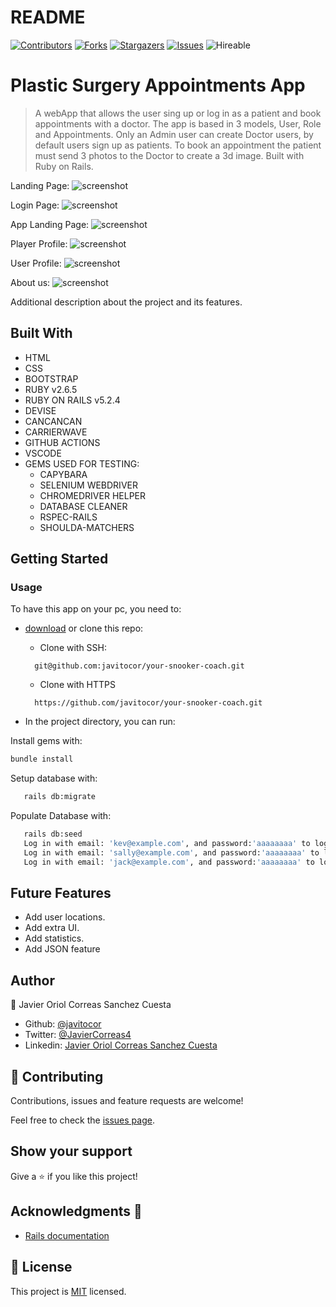 # README
<!--
This README would normally document whatever steps are necessary to get the
application up and running.

Things you may want to c<!--
*** Thanks for checking out this README Template. If you have a suggestion that would
*** make this better, please fork the repo and create a pull request or simply open
*** an issue with the tag "enhancement".
*** Thanks again! Now go create something AMAZING! :D
-->

<!-- PROJECT SHIELDS -->
<!--
*** I'm using markdown "reference style" links for readability.
*** Reference links are enclosed in brackets [ ] instead of parentheses ( ).
*** See the bottom of this document for the declaration of the reference variables
*** for contributors-url, forks-url, etc. This is an optional, concise syntax you may use.
*** https://www.markdownguide.org/basic-syntax/#reference-style-links
-->
[![Contributors][contributors-shield]][contributors-url] 
[![Forks][forks-shield]][forks-url] 
[![Stargazers][stars-shield]][stars-url] 
[![Issues][issues-shield]][issues-url] 
![Hireable](https://cdn.rawgit.com/hiendv/hireable/master/styles/default/yes.svg) 

# Plastic Surgery Appointments App

>  A webApp that allows the user sing up or log in as a patient and book appointments with a doctor. The app is based in 3 models, User, Role and Appointments. Only an Admin user can create Doctor users, by default users sign up as patients. To book an appointment the patient must send 3 photos to the Doctor to create a 3d image. Built with Ruby on Rails.


Landing Page:
![screenshot](./app/assets/images/screenshot1.png)

Login Page: 
![screenshot](./app/assets/images/screenshot2.png)

App Landing Page: 
![screenshot](./app/assets/images/screenshot3.png)

Player Profile: 
![screenshot](./app/assets/images/screenshot4.png)

User Profile: 
![screenshot](./app/assets/images/screenshot6.png) 

About us: 
![screenshot](./app/assets/images/screenshot5.png) 

Additional description about the project and its features.

## Built With

- HTML 
- CSS
- BOOTSTRAP
- RUBY v2.6.5
- RUBY ON RAILS v5.2.4
- DEVISE
- CANCANCAN
- CARRIERWAVE
- GITHUB ACTIONS
- VSCODE
- GEMS USED FOR TESTING:
  - CAPYBARA
  - SELENIUM WEBDRIVER
  - CHROMEDRIVER HELPER
  - DATABASE CLEANER
  - RSPEC-RAILS
  - SHOULDA-MATCHERS

## Getting Started

### Usage
To have this app on your pc, you need to:
* [download](https://github.com/javitocor/your-snooker-coach/archive/development.zip) or clone this repo:
  - Clone with SSH:
  ```
    git@github.com:javitocor/your-snooker-coach.git
  ```
  - Clone with HTTPS
  ```
    https://github.com/javitocor/your-snooker-coach.git
  ```

* In the project directory, you can run:

Install gems with:

``` bash
bundle install
```
Setup database with:

``` bash
   rails db:migrate
```

Populate Database with:

``` bash
   rails db:seed
   Log in with email: 'kev@example.com', and password:'aaaaaaaa' to log in as Patient
   Log in with email: 'sally@example.com', and password:'aaaaaaaa' to log in as Doctor
   Log in with email: 'jack@example.com', and password:'aaaaaaaa' to log in as Admin
```

## Future Features
- Add user locations.
- Add extra UI.
- Add statistics.
- Add JSON feature

## Author

👤 Javier Oriol Correas Sanchez Cuesta 
- Github: [@javitocor](https://github.com/javitocor) 
- Twitter: [@JavierCorreas4](https://twitter.com/JavierCorreas4) 
- Linkedin: [Javier Oriol Correas Sanchez Cuesta](https://www.linkedin.com/in/javier-correas-sanchez-cuesta-15289482/) 

## 🤝 Contributing

Contributions, issues and feature requests are welcome!

Feel free to check the [issues page](https://github.com/javitocor/your-snooker-coach/issues).

## Show your support

Give a ⭐️ if you like this project!

## Acknowledgments 🚀

- [Rails documentation](https://guides.rubyonrails.org/)

## 📝 License

This project is [MIT](lic.url) licensed.

<!-- MARKDOWN LINKS & IMAGES -->
<!-- https://www.markdownguide.org/basic-syntax/#reference-style-links -->
[contributors-shield]: https://img.shields.io/github/contributors/javitocor/your-snooker-coach.svg?style=flat-square
[contributors-url]: https://github.com/javitocor/your-snooker-coach/graphs/contributors
[forks-shield]: https://img.shields.io/github/forks/javitocor/your-snooker-coach.svg?style=flat-square
[forks-url]: https://github.com/javitocor/your-snooker-coach/network/members
[stars-shield]: https://img.shields.io/github/stars/javitocor/your-snooker-coach.svg?style=flat-square
[stars-url]: https://github.com/javitocor/your-snooker-coach/stargazers
[issues-shield]: https://img.shields.io/github/issues/javitocor/your-snooker-coach.svg?style=flat-square
[issues-url]: https://github.com/javitocor/your-snooker-coach/issuesover:


